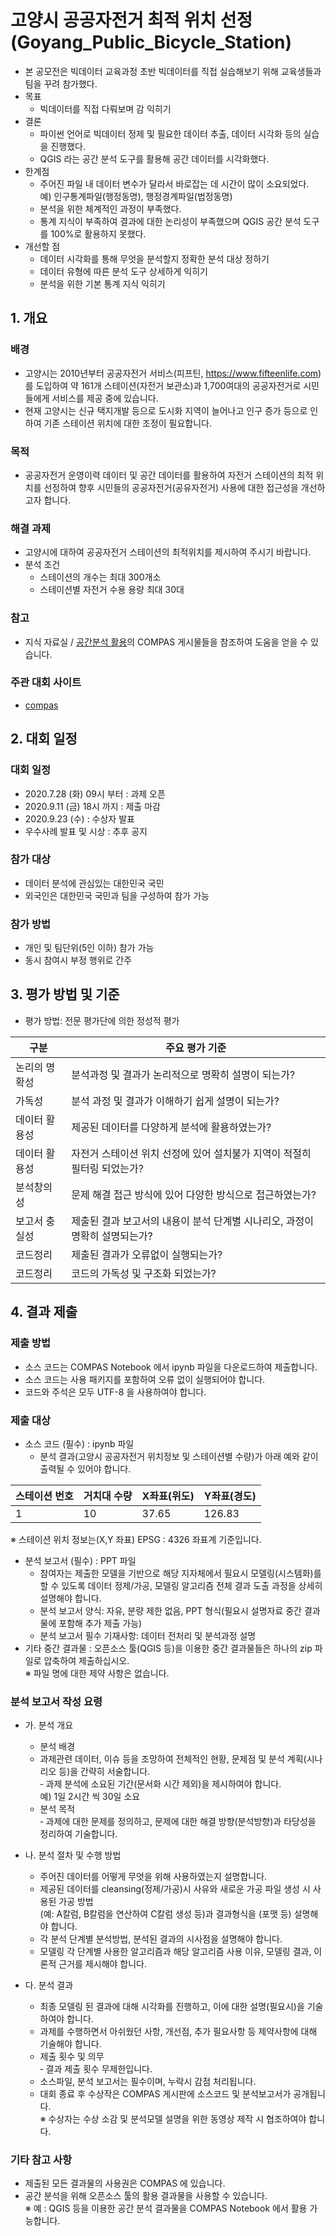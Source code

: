 # 고양시 공공자전거 최적 위치 선정 (Goyang_Public_Bicycle_Station)
- 본 공모전은 빅데이터 교육과정 초반 빅데이터를 직접 실습해보기 위해 교육생들과 팀을 꾸려 참가했다.
- 목표
  + 빅데이터를 직접 다뤄보며 감 익히기
- 결론
  + 파이썬 언어로 빅데이터 정제 및 필요한 데이터 추출, 데이터 시각화 등의 실습을 진행했다.
  + QGIS 라는 공간 분석 도구를 활용해 공간 데이터를 시각화했다.
- 한계점
  + 주어진 파일 내 데이터 변수가 달라서 바로잡는 데 시간이 많이 소요되었다.  
  예) 인구통계파일(행정동명), 행정경계파일(법정동명)
  + 분석을 위한 체계적인 과정이 부족했다.
  + 통계 지식이 부족하여 결과에 대한 논리성이 부족했으며 QGIS 공간 분석 도구를 100%로 활용하지 못했다.
- 개선할 점
  + 데이터 시각화를 통해 무엇을 분석할지 정확한 분석 대상 정하기
  + 데이터 유형에 따른 분석 도구 상세하게 익히기
  + 분석을 위한 기본 통계 지식 익히기
  
## 1. 개요

### 배경
- 고양시는 2010년부터 공공자전거 서비스(피프틴, https://www.fifteenlife.com)를 도입하여
약 161개 스테이션(자전거 보관소)과 1,700여대의 공공자전거로 시민들에게 서비스를 제공 중에 있습니다.
- 현재 고양시는 신규 택지개발 등으로 도시화 지역이 늘어나고
인구 증가 등으로 인하여 기존 스테이션 위치에 대한 조정이 필요합니다.

### 목적
- 공공자전거 운영이력 데이터 및 공간 데이터를 활용하여 자전거 스테이션의 최적 위치를 선정하여
향후 시민들의 공공자전거(공유자전거) 사용에 대한 접근성을 개선하고자 합니다.
 
### 해결 과제
- 고양시에 대하여 공공자전거 스테이션의 최적위치를 제시하여 주시기 바랍니다.
- 분석 조건
    + 스테이션의 개수는 최대 300개소
    + 스테이션별 자전거 수용 용량 최대 30대

### 참고
- 지식 자료실 / [공간분석 활용](https://compas.lh.or.kr/gis)의 COMPAS 게시물들을 참조하여 도움을 얻을 수 있습니다.

### 주관 대회 사이트
- [compas](https://compas.lh.or.kr/)

## 2. 대회 일정

### 대회 일정
- 2020.7.28 (화) 09시 부터 : 과제 오픈
- 2020.9.11 (금) 18시 까지 : 제출 마감
- 2020.9.23 (수) : 수상자 발표
- 우수사례 발표 및 시상 : 추후 공지

### 참가 대상
- 데이터 분석에 관심있는 대한민국 국민
- 외국인은 대한민국 국민과 팀을 구성하여 참가 가능

### 참가 방법
- 개인 및 팀단위(5인 이하) 참가 가능
- 동시 참여시 부정 행위로 간주

## 3. 평가 방법 및 기준
- 평가 방법: 전문 평가단에 의한 정성적 평가

| 구분              | 주요 평가 기준                                                            | 
|-------------------|---------------------------------------------------------------------------|
| 논리의 명확성     | 분석과정 및 결과가 논리적으로 명확히 설명이 되는가?                        | 
| 가독성            | 분석 과정 및 결과가 이해하기 쉽게 설명이 되는가?                           |
| 데이터 활용성     | 제공된 데이터를 다양하게 분석에 활용하였는가?                              |
| 데이터 활용성     | 자전거 스테이션 위치 선정에 있어 설치불가 지역이 적절히 필터링 되었는가?    |
| 분석창의성        | 문제 해결 접근 방식에 있어 다양한 방식으로 접근하였는가?                   |
| 보고서 충실성     | 제출된 결과 보고서의 내용이 분석 단계별 시나리오, 과정이 명확히 설명되는가? |
| 코드정리          | 제출된 결과가 오류없이 실행되는가?                                         |
| 코드정리          | 코드의 가독성 및 구조화 되었는가?                                          |

## 4. 결과 제출

### 제출 방법
- 소스 코드는 COMPAS Notebook 에서 ipynb 파일을 다운로드하여 제출합니다.
- 소스 코드는 사용 패키지를 포함하여 오류 없이 실행되어야 합니다.
- 코드와 주석은 모두 UTF-8 을 사용하여야 합니다.

### 제출 대상 
- 소스 코드 (필수) : ipynb 파일
  + 분석 결과(고양시 공공자전거 위치정보 및 스테이션별 수량)가 아래 예와 같이 출력될 수 있어야 합니다.

| 스테이션 번호 | 거치대 수량 | X좌표(위도) | Y좌표(경도) |
|---------------|------------|-------------|-------------|
|       1       |     10     |    37.65    |   126.83    |
※ 스테이션 위치 정보는(X,Y 좌표) EPSG : 4326 좌표계 기준입니다.

- 분석 보고서 (필수) : PPT 파일
  + 참여자는 제출한 모델을 기반으로 해당 지자체에서 필요시 모델링(시스템화)를 할 수 있도록
  데이터 정제/가공, 모델링 알고리즘 전체 결과 도출 과정을 상세히 설명해야 합니다.
  + 분석 보고서 양식: 자유, 분량 제한 없음, PPT 형식(필요시 설명자료 중간 결과물에 포함해 추가 제출 가능)
  + 분석 보고서 필수 기재사항: 데이터 전처리 및 분석과정 설명
- 기타 중간 결과물 : 오픈소스 툴(QGIS 등)을 이용한 중간 결과물들은 하나의 zip 파일로 압축하여 제출하십시오.  
※ 파일 명에 대한 제약 사항은 없습니다.

### 분석 보고서 작성 요령
- 가. 분석 개요
  + 분석 배경  
   - 과제관련 데이터, 이슈 등을 조망하여 전체적인 현황, 문제점 및 분석 계획(시나리오 등)을 간략히 서술합니다.  
   ‑ 과제 분석에 소요된 기간(문서화 시간 제외)을 제시하여야 합니다.  
      예) 1일 2시간 씩 30일 소요
  + 분석 목적  
   ‑ 과제에 대한 문제를 정의하고, 문제에 대한 해결 방향(분석방향)과 타당성을 정리하여 기술합니다.

- 나. 분석 절차 및 수행 방법
  + 주어진 데이터를 어떻게 무엇을 위해 사용하였는지 설명합니다.
  + 제공된 데이터를 cleansing(정제/가공)시 사유와 새로운 가공 파일 생성 시 사용된 가공 방법  
    (예: A칼럼, B칼럼을 연산하여 C칼럼 생성 등)과 결과형식을 (포맷 등) 설명해야 합니다.
  + 각 분석 단계별 분석방법, 분석된 결과의 시사점을 설명해야 합니다.
  + 모델링 각 단계별 사용한 알고리즘과 해당 알고리즘 사용 이유, 모델링 결과, 이론적 근거를 제시해야 합니다.
  
- 다. 분석 결과
  + 최종 모델링 된 결과에 대해 시각화를 진행하고, 이에 대한 설명(필요시)을 기술하여야 합니다.
  + 과제를 수행하면서 아쉬웠던 사항, 개선점, 추가 필요사항 등 제약사항에 대해 기술해야 합니다.
  + 제출 횟수 및 의무  
   ‑ 결과 제출 횟수 무제한입니다.  
   - 소스파일, 분석 보고서는 필수이며, 누락시 감점 처리됩니다.  
   - 대회 종료 후 수상작은 COMPAS 게시판에 소스코드 및 분석보고서가 공개됩니다.  
※ 수상자는 수상 소감 및 분석모델 설명을 위한 동영상 제작 시 협조하여야 합니다.  

### 기타 참고 사항
- 제출된 모든 결과물의 사용권은 COMPAS 에 있습니다.
- 공간 분석을 위해 오픈소스 툴의 활용 결과물을 사용할 수 있습니다.  
    ※ 예 : QGIS 등을 이용한 공간 분석 결과물을 COMPAS Notebook 에서 활용 가능합니다.




